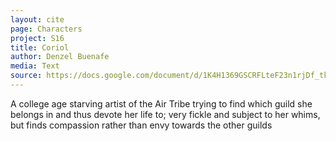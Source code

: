 ```yaml
---
layout: cite
page: Characters
project: S16
title: Coriol
author: Denzel Buenafe
media: Text
source: https://docs.google.com/document/d/1K4H1369GSCRFLteF23n1rjDf_tke8aqb4F7cfBas3RI/edit?usp=sharing
---
```

A college age starving artist of the Air Tribe trying to find which guild she belongs in and thus devote her life to; very fickle and subject to her whims, but finds compassion rather than envy towards the other guilds
